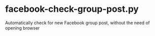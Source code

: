 # facebook-check-group-post.py
Automatically check for new Facebook group post, without the need of opening browser

